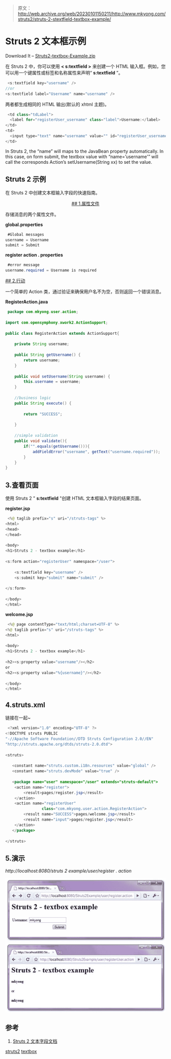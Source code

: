 > 原文：<http://web.archive.org/web/20230101150211/http://www.mkyong.com/struts2/struts-2-stextfield-textbox-example/>

# Struts 2 <textfield>文本框示例</textfield>

Download It – [Struts2-textbox-Example.zip](http://web.archive.org/web/20190304031753/http://www.mkyong.com/wp-content/uploads/2010/06/Struts2-textbox-Example.zip)

在 Struts 2 中，你可以使用 **< s:textfield >** 来创建一个 HTML 输入框。例如，您可以用一个键属性或标签和名称属性来声明“ **s:textfield** ”。

```java
 <s:textfield key="username" />
//or
<s:textfield label="Username" name="username" /> 
```

两者都生成相同的 HTML 输出(默认的 xhtml 主题)。

```java
 <td class="tdLabel">
  <label for="registerUser_username" class="label">Username:</label>
</td>
<td>
  <input type="text" name="username" value="" id="registerUser_username"/>
</td> 
```

In Struts 2, the “name” will maps to the JavaBean property automatically. In this case, on form submit, the textbox value with “name=’username'” will call the corresponds Action’s setUsername(String xx) to set the value.

## Struts 2 <textfield>示例</textfield>

在 Struts 2 中创建文本框输入字段的快速指南。

 <ins class="adsbygoogle" style="display:block; text-align:center;" data-ad-format="fluid" data-ad-layout="in-article" data-ad-client="ca-pub-2836379775501347" data-ad-slot="6894224149">## 1.属性文件

存储消息的两个属性文件。

**global.properties**

```java
 #Global messages
username = Username
submit = Submit 
```

**register action . properties**

```java
 #error message
username.required = Username is required 
```

 <ins class="adsbygoogle" style="display:block" data-ad-client="ca-pub-2836379775501347" data-ad-slot="8821506761" data-ad-format="auto" data-ad-region="mkyongregion">## 2.行动

一个简单的 Action 类，通过验证来确保用户名不为空，否则返回一个错误消息。

**RegisterAction.java**

```java
 package com.mkyong.user.action;

import com.opensymphony.xwork2.ActionSupport;

public class RegisterAction extends ActionSupport{

	private String username;

	public String getUsername() {
		return username;
	}

	public void setUsername(String username) {
		this.username = username;
	}

	//business logic
	public String execute() {

		return "SUCCESS";

	}

	//simple validation
	public void validate(){
		if("".equals(getUsername())){
			addFieldError("username", getText("username.required"));
		}
	}
} 
```

## 3.查看页面

使用 Struts 2 " **s:textfield** "创建 HTML 文本框输入字段的结果页面。

**register.jsp**

```java
 <%@ taglib prefix="s" uri="/struts-tags" %>
<html>
<head>
</head>

<body>
<h1>Struts 2 - textbox example</h1>

<s:form action="registerUser" namespace="/user">

	<s:textfield key="username" />
	<s:submit key="submit" name="submit" />

</s:form>

</body>
</html> 
```

**welcome.jsp**

```java
 <%@ page contentType="text/html;charset=UTF-8" %>
<%@ taglib prefix="s" uri="/struts-tags" %>
<html>

<body>
<h1>Struts 2 - textbox example</h1>

<h2><s:property value="username"/></h2>
or
<h2><s:property value="%{username}"/></h2> 

</body>
</html> 
```

## 4.struts.xml

链接在一起~

```java
 <?xml version="1.0" encoding="UTF-8" ?>
<!DOCTYPE struts PUBLIC
"-//Apache Software Foundation//DTD Struts Configuration 2.0//EN"
"http://struts.apache.org/dtds/struts-2.0.dtd">

<struts>

   <constant name="struts.custom.i18n.resources" value="global" />
   <constant name="struts.devMode" value="true" />

   <package name="user" namespace="/user" extends="struts-default">
	<action name="register">
		<result>pages/register.jsp</result>
	</action>
	<action name="registerUser" 
                class="com.mkyong.user.action.RegisterAction">
		<result name="SUCCESS">pages/welcome.jsp</result>
		<result name="input">pages/register.jsp</result>
	</action>
   </package>

</struts> 
```

## 5.演示

*http://localhost:8080/struts 2 example/user/register . action*

![Struts 2 textbox example](img/f81fca59b1be6b724a7c07d96c15d9bc.png "struts2-textbox-example")![Struts 2 textbox example](img/7f8d4fd9e09c6488e7423eb49e4fdcd7.png "struts2-textbox-example2")

## 参考

1.  [Struts 2 文本字段文档](http://web.archive.org/web/20190304031753/http://struts.apache.org/2.x/docs/textfield.html)

[struts2](http://web.archive.org/web/20190304031753/http://www.mkyong.com/tag/struts2/) [textbox](http://web.archive.org/web/20190304031753/http://www.mkyong.com/tag/textbox/)







